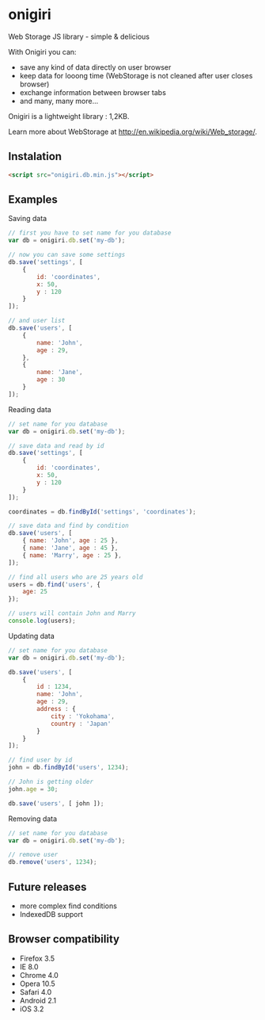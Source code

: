 # onigiri #
Web Storage JS library  - simple & delicious

With Onigiri you can:

- save any kind of data directly on user browser
- keep data for looong time (WebStorage is not cleaned after user closes browser)
- exchange information between browser tabs
- and many, many more...

Onigiri is a lightweight library : 1,2KB.

Learn more about WebStorage at <http://en.wikipedia.org/wiki/Web_storage/>.

## Instalation ##
```html
<script src="onigiri.db.min.js"></script>
```

## Examples ##

Saving data
```js
// first you have to set name for you database
var db = onigiri.db.set('my-db');

// now you can save some settings
db.save('settings', [
    {
        id: 'coordinates',
        x: 50,
        y : 120
    }
]);

// and user list
db.save('users', [
    {
        name: 'John',
        age : 29,
    },
    {
        name: 'Jane',
        age : 30
    }
]);

```

Reading data
```js
// set name for you database
var db = onigiri.db.set('my-db');

// save data and read by id
db.save('settings', [
    {
        id: 'coordinates',
        x: 50,
        y : 120
    }
]);

coordinates = db.findById('settings', 'coordinates');

// save data and find by condition
db.save('users', [
    { name: 'John', age : 25 },
    { name: 'Jane', age : 45 },
    { name: 'Marry', age : 25 },
]);

// find all users who are 25 years old
users = db.find('users', {
    age: 25
});

// users will contain John and Marry
console.log(users);
```

Updating data
```js
// set name for you database
var db = onigiri.db.set('my-db');

db.save('users', [
    {
        id : 1234,
        name: 'John',
        age : 29,
        address : {
            city : 'Yokohama',
            country : 'Japan'
        }
    }
]);

// find user by id
john = db.findById('users', 1234);

// John is getting older
john.age = 30;

db.save('users', [ john ]);
```

Removing data
```js
// set name for you database
var db = onigiri.db.set('my-db');

// remove user
db.remove('users', 1234);

```

## Future releases ##

- more complex find conditions
- IndexedDB support

## Browser compatibility ##

- Firefox 3.5
- IE 8.0
- Chrome 4.0
- Opera 10.5
- Safari 4.0
- Android 2.1
- iOS 3.2